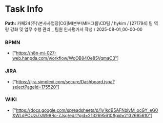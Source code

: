 # Task Info

**Path:** 카페24(주)\본사사업장\[CG]MI본부\MIH그룹\CD팀 / hykim / [271794] 팀 역량 강화 및 업무 수행 관리 _ 팀원 인사평가서 작성 / 2025-08-01_00-00-00

### BPMN
- ["https://n8n-mi-027-web.hanpda.com/workflow/WoOB84Oe85VqmaC3"]

### JIRA
- ["https://jira.simplexi.com/secure/Dashboard.jspa?selectPageId=175520"]

### WIKI
- ["https://docs.google.com/spreadsheets/d/1y1kdB5AFNblvM_ocGY_eG0XWLdPOUziZsW98Rc-7Jsg/edit?gid=2132695610#gid=2132695610"]

